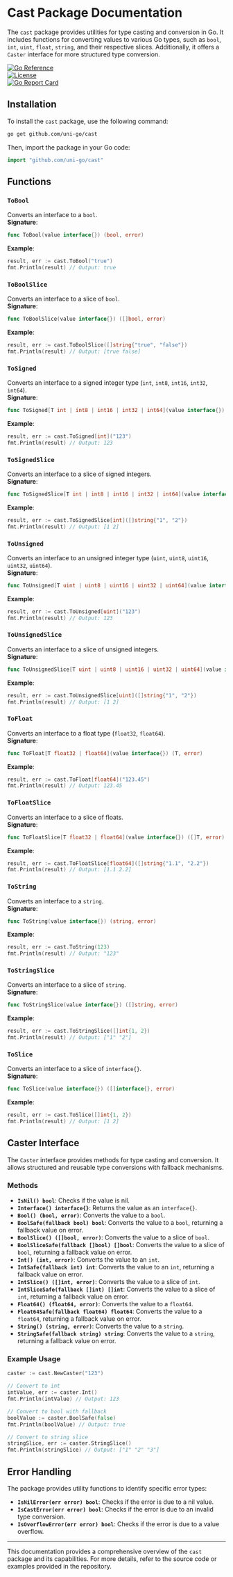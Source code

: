 # Cast Package Documentation

The `cast` package provides utilities for type casting and conversion in Go. It includes functions for converting values to various Go types, such as `bool`, `int`, `uint`, `float`, `string`, and their respective slices. Additionally, it offers a `Caster` interface for more structured type conversion.

[![Go Reference](https://pkg.go.dev/badge/github.com/uni-go/cast.svg)](https://pkg.go.dev/github.com/uni-go/cast)  
[![License](https://img.shields.io/badge/license-ISC-blue.svg)](https://github.com/uni-go/cast/blob/main/LICENSE)  
[![Go Report Card](https://goreportcard.com/badge/github.com/uni-go/cast)](https://goreportcard.com/report/github.com/uni-go/cast)

## Installation

To install the `cast` package, use the following command:

```sh
go get github.com/uni-go/cast
```

Then, import the package in your Go code:

```go
import "github.com/uni-go/cast"
```

## Functions

### `ToBool`

Converts an interface to a `bool`.  
**Signature**:

```go
func ToBool(value interface{}) (bool, error)
```

**Example**:

```go
result, err := cast.ToBool("true")
fmt.Println(result) // Output: true
```

### `ToBoolSlice`

Converts an interface to a slice of `bool`.  
**Signature**:

```go
func ToBoolSlice(value interface{}) ([]bool, error)
```

**Example**:

```go
result, err := cast.ToBoolSlice([]string{"true", "false"})
fmt.Println(result) // Output: [true false]
```

### `ToSigned`

Converts an interface to a signed integer type (`int`, `int8`, `int16`, `int32`, `int64`).  
**Signature**:

```go
func ToSigned[T int | int8 | int16 | int32 | int64](value interface{}) (T, error)
```

**Example**:

```go
result, err := cast.ToSigned[int]("123")
fmt.Println(result) // Output: 123
```

### `ToSignedSlice`

Converts an interface to a slice of signed integers.  
**Signature**:

```go
func ToSignedSlice[T int | int8 | int16 | int32 | int64](value interface{}) ([]T, error)
```

**Example**:

```go
result, err := cast.ToSignedSlice[int]([]string{"1", "2"})
fmt.Println(result) // Output: [1 2]
```

### `ToUnsigned`

Converts an interface to an unsigned integer type (`uint`, `uint8`, `uint16`, `uint32`, `uint64`).  
**Signature**:

```go
func ToUnsigned[T uint | uint8 | uint16 | uint32 | uint64](value interface{}) (T, error)
```

**Example**:

```go
result, err := cast.ToUnsigned[uint]("123")
fmt.Println(result) // Output: 123
```

### `ToUnsignedSlice`

Converts an interface to a slice of unsigned integers.  
**Signature**:

```go
func ToUnsignedSlice[T uint | uint8 | uint16 | uint32 | uint64](value interface{}) ([]T, error)
```

**Example**:

```go
result, err := cast.ToUnsignedSlice[uint]([]string{"1", "2"})
fmt.Println(result) // Output: [1 2]
```

### `ToFloat`

Converts an interface to a float type (`float32`, `float64`).  
**Signature**:

```go
func ToFloat[T float32 | float64](value interface{}) (T, error)
```

**Example**:

```go
result, err := cast.ToFloat[float64]("123.45")
fmt.Println(result) // Output: 123.45
```

### `ToFloatSlice`

Converts an interface to a slice of floats.  
**Signature**:

```go
func ToFloatSlice[T float32 | float64](value interface{}) ([]T, error)
```

**Example**:

```go
result, err := cast.ToFloatSlice[float64]([]string{"1.1", "2.2"})
fmt.Println(result) // Output: [1.1 2.2]
```

### `ToString`

Converts an interface to a `string`.  
**Signature**:

```go
func ToString(value interface{}) (string, error)
```

**Example**:

```go
result, err := cast.ToString(123)
fmt.Println(result) // Output: "123"
```

### `ToStringSlice`

Converts an interface to a slice of `string`.  
**Signature**:

```go
func ToStringSlice(value interface{}) ([]string, error)
```

**Example**:

```go
result, err := cast.ToStringSlice([]int{1, 2})
fmt.Println(result) // Output: ["1" "2"]
```

### `ToSlice`

Converts an interface to a slice of `interface{}`.  
**Signature**:

```go
func ToSlice(value interface{}) ([]interface{}, error)
```

**Example**:

```go
result, err := cast.ToSlice([]int{1, 2})
fmt.Println(result) // Output: [1 2]
```

## Caster Interface

The `Caster` interface provides methods for type casting and conversion. It allows structured and reusable type conversions with fallback mechanisms.

### Methods

- **`IsNil() bool`**: Checks if the value is nil.
- **`Interface() interface{}`**: Returns the value as an `interface{}`.
- **`Bool() (bool, error)`**: Converts the value to a `bool`.
- **`BoolSafe(fallback bool) bool`**: Converts the value to a `bool`, returning a fallback value on error.
- **`BoolSlice() ([]bool, error)`**: Converts the value to a slice of `bool`.
- **`BoolSliceSafe(fallback []bool) []bool`**: Converts the value to a slice of `bool`, returning a fallback value on error.
- **`Int() (int, error)`**: Converts the value to an `int`.
- **`IntSafe(fallback int) int`**: Converts the value to an `int`, returning a fallback value on error.
- **`IntSlice() ([]int, error)`**: Converts the value to a slice of `int`.
- **`IntSliceSafe(fallback []int) []int`**: Converts the value to a slice of `int`, returning a fallback value on error.
- **`Float64() (float64, error)`**: Converts the value to a `float64`.
- **`Float64Safe(fallback float64) float64`**: Converts the value to a `float64`, returning a fallback value on error.
- **`String() (string, error)`**: Converts the value to a `string`.
- **`StringSafe(fallback string) string`**: Converts the value to a `string`, returning a fallback value on error.

### Example Usage

```go
caster := cast.NewCaster("123")

// Convert to int
intValue, err := caster.Int()
fmt.Println(intValue) // Output: 123

// Convert to bool with fallback
boolValue := caster.BoolSafe(false)
fmt.Println(boolValue) // Output: true

// Convert to string slice
stringSlice, err := caster.StringSlice()
fmt.Println(stringSlice) // Output: ["1" "2" "3"]
```

## Error Handling

The package provides utility functions to identify specific error types:

- **`IsNilError(err error) bool`**: Checks if the error is due to a nil value.
- **`IsCastError(err error) bool`**: Checks if the error is due to an invalid type conversion.
- **`IsOverflowError(err error) bool`**: Checks if the error is due to a value overflow.

---

This documentation provides a comprehensive overview of the `cast` package and its capabilities. For more details, refer to the source code or examples provided in the repository.
